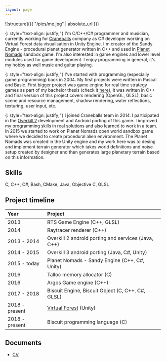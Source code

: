 ```yaml
---
layout: page
---
```


![structure]({{ "/pics/me.jpg" | absolute_url }})

{: style="text-align: justify;"}
I'm C/C++/C# programmer and musician, currently working for [Craneballs](https://www.craneballs.com)
company as C\# developer working on Virtual Forest data visualisation in Unity Engine. 
I'm creator of the Sandy Engine - procedural planet generator written in C++ and used in 
[Planet Nomads](https://www.planet-nomads.com) sandbox game. I'm also interested in game 
engines and lower level modules used for game development. I enjoy programming in general, it's 
my hobby as well music and guitar playing.
 
{: style="text-align: justify;"}
I've started with programming (especially game programming) back in 2004. My first projects
were written in Pascal and Basic. First bigger project was game engine for real time strategy games
as part of my bachelor thesis (check it [here](https://youtu.be/JnqfQBYx5SA)), it was written in C++
and final version of this project covers rendering (OpenGL, GLSL), basic scene and resource management, shadow rendering,
water reflections, texturing, user input, etc.

{: style="text-align: justify;"}
I joined Craneballs team in 2014. I participated in the [Overkill 2](http://www.overkill2.com) development and
Android porting of this game. I improved my programming skills in real solutions and also learned to work
in a team. In 2015 we started to work on Planet Nomads open world sandbox game where we decided
to create procedural alien environment. The Planet Nomads was created in the Unity engine and my work here was to desing
and implement terrain generator which takes world definitions and noise setup created by designer and than
generates large planetary terrain based on this information.

## Skills
C, C++, C#, Bash, CMake, Java, Objective C, GLSL

## Project timeline

| Year | Project |
|:------|:---------|
|2013 | RTS Game Engine (C++, GLSL)|
|2014 | Raytracer renderer (C++)|
|2013 - 2014 | Overkill 2 android porting and services (Java, C++)|
|2014 - 2015 | Overkill 3 android porting (Java, C#, Unity)|
|2015 - today | Planet Nomads - Sandy Engine (C++, C#, Unity)|
|2016 | Talloc memory allocator (C)|
|2016 | Argos Game engine (C++)|
|2017 - 2018 | Biscuit Engine, Biscuit Object (C, C++, C#, GLSL)|
|2018 - present | [Virtual Forest](https://play.google.com/store/apps/details?id=com.storaenso.virtualforest&hl=en_US) (Unity)|
|2018 - present | Biscuit programming language (C)|

## Documents
- [CV](docs/cv_martin_dorazil.pdf)
